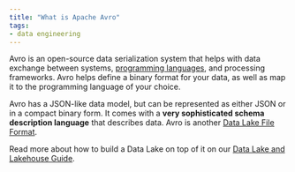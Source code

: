 ```yaml
---
title: "What is Apache Avro"
tags:
- data engineering
---
```

Avro is an open-source data serialization system that helps with data exchange between systems, [programming languages](term/programming%20languages.md), and processing frameworks. Avro helps define a binary format for your data, as well as map it to the programming language of your choice.

Avro has a JSON-like data model, but can be represented as either JSON or in a compact binary form. It comes with a **very sophisticated schema description language** that describes data. Avro is another [Data Lake File Format](term/data%20lake%20file%20format.md).

Read more about how to build a Data Lake on top of it on our [Data Lake and Lakehouse Guide](https://airbyte.com/blog/data-lake-lakehouse-guide-powered-by-table-formats-delta-lake-iceberg-hudi).
